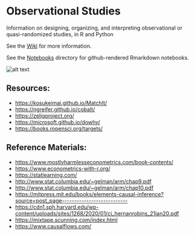 # Observational Studies

Information on designing, organizing, and interpreting observational or quasi-randomized studies, in R and Python

See the [Wiki](https://github.com/ZackLarsen/Observational_studies/wiki) for more information.

See the [Notebooks](https://github.com/ZackLarsen/Observational_studies/Notebooks) directory for github-rendered Rmarkdown notebooks.

![alt text](https://www.fairfaxstatic.com.au/content/dam/images/g/o/f/8/v/3/image.related.articleLeadwide.620x349.gof8ed.png/1462159682926.png)

## Resources:
* https://kosukeimai.github.io/MatchIt/
* https://ngreifer.github.io/cobalt/
* https://zeligproject.org/
* https://microsoft.github.io/dowhy/
* https://books.ropensci.org/targets/

## Reference Materials:
* https://www.mostlyharmlesseconometrics.com/book-contents/
* https://www.econometrics-with-r.org/
* https://statlearning.com/
* http://www.stat.columbia.edu/~gelman/arm/chap9.pdf
* http://www.stat.columbia.edu/~gelman/arm/chap10.pdf
* https://mitpress.mit.edu/books/elements-causal-inference?source=post_page---------------------------
* https://cdn1.sph.harvard.edu/wp-content/uploads/sites/1268/2020/01/ci_hernanrobins_21jan20.pdf
* https://mixtape.scunning.com/index.html
* https://www.causalflows.com/
